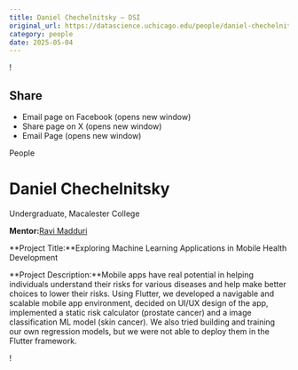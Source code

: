 ```yaml
---
title: Daniel Chechelnitsky – DSI
original_url: https://datascience.uchicago.edu/people/daniel-chechelnitsky
category: people
date: 2025-05-04
---
```


<!-- Table-like structure detected -->

!

## Share

* Email page on Facebook (opens new window)
* Share page on X (opens new window)
* Email Page (opens new window)

<!-- Table-like structure detected -->

People

# Daniel Chechelnitsky

Undergraduate, Macalester College

**Mentor:**[Ravi Madduri](https://www.anl.gov/profile/ravi-k-madduri)

**Project Title:**Exploring Machine Learning Applications in Mobile Health Development

**Project Description:**Mobile apps have real potential in helping individuals understand their risks for various diseases and help make better choices to lower their risks. Using Flutter, we developed a navigable and scalable mobile app environment, decided on UI/UX design of the app, implemented a static risk calculator (prostate cancer) and a image classification ML model (skin cancer). We also tried building and training our own regression models, but we were not able to deploy them in the Flutter framework.

!